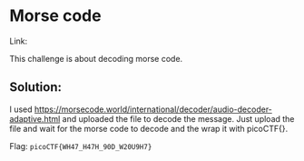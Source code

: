 # Morse code

Link: 

This challenge is about decoding morse code.

## Solution:
I used https://morsecode.world/international/decoder/audio-decoder-adaptive.html and uploaded the file to decode the message. Just upload the file and wait for the morse code to decode and the wrap it with picoCTF{}.

Flag: `picoCTF{WH47_H47H_90D_W20U9H7}`
